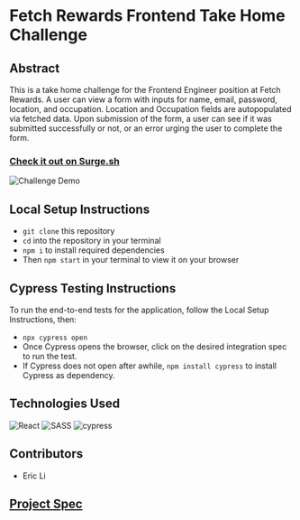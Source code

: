 # Fetch Rewards Frontend Take Home Challenge

## Abstract
This is a take home challenge for the Frontend Engineer position at Fetch Rewards. A user can view a form with inputs for name, email, password, location, and occupation. Location and Occupation fields are autopopulated via fetched data. Upon submission of the form, a user can see if it was submitted successfully or not, or an error urging the user to complete the form.

### [Check it out on Surge.sh](https://fetch-rewards-challenge.surge.sh/)

![Challenge Demo](https://user-images.githubusercontent.com/75854628/151259877-dc7917ab-f014-444d-8210-131ab2fa3ea8.png)

## Local Setup Instructions
- `git clone` this repository
- `cd` into the repository in your terminal
- `npm i` to install required dependencies
- Then `npm start` in your terminal to view it on your browser

## Cypress Testing Instructions
To run the end-to-end tests for the application, follow the Local Setup Instructions, then:

- `npx cypress open`
- Once Cypress opens the browser, click on the desired integration spec to run the test.
- If Cypress does not open after awhile, `npm install cypress` to install Cypress as dependency.

## Technologies Used
![React](https://img.shields.io/badge/react-%2320232a.svg?style=for-the-badge&logo=react&logoColor=%2361DAFB)
![SASS](https://img.shields.io/badge/SASS-hotpink.svg?style=for-the-badge&logo=SASS&logoColor=white)
![cypress](https://img.shields.io/badge/-cypress-%23E5E5E5?style=for-the-badge&logo=cypress&logoColor=058a5e)

## Contributors 
- Eric Li

## [Project Spec](https://fetch-hiring.s3.amazonaws.com/frontend.html)
